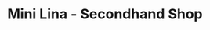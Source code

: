 ---
title: "Mini Lina - Secondhand Shop"
url: /altenmarkt-a-d-alz/mini-lina-secondhand-shop/
shop: Gebrauchtwaren
---